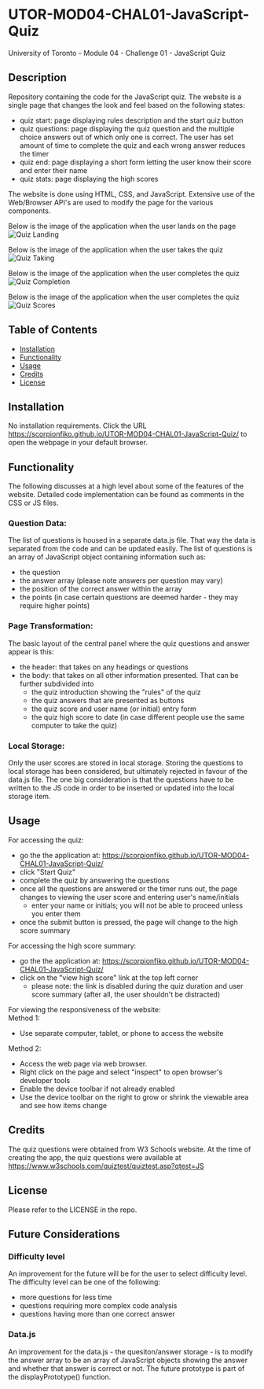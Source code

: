 # UTOR-MOD04-CHAL01-JavaScript-Quiz

University of Toronto - Module 04 - Challenge 01 - JavaScript Quiz

## Description

Repository containing the code for the JavaScript quiz. The website is a single page that changes the look and feel based on the following states:

- quiz start: page displaying rules description and the start quiz button
- quiz questions: page displaying the quiz question and the multiple choice answers out of which only one is correct. The user has set amount of time to complete the quiz and each wrong answer reduces the timer
- quiz end: page displaying a short form letting the user know their score and enter their name
- quiz stats: page displaying the high scores

The website is done using HTML, CSS, and JavaScript. Extensive use of the Web/Browser API's are used to modify the page for the various components.

Below is the image of the application when the user lands on the page
![Quiz Landing](./assets/images/JSQuiz-01-landing.png)

Below is the image of the application when the user takes the quiz
![Quiz Taking](./assets/images/JSQuiz-02-quiz.png)

Below is the image of the application when the user completes the quiz
![Quiz Completion](./assets/images/JSQuiz-03-result.png)

Below is the image of the application when the user completes the quiz
![Quiz Scores](./assets/images/JSQuiz-04-highscore.png)

## Table of Contents

- [Installation](#installation)
- [Functionality](#functionality)
- [Usage](#usage)
- [Credits](#credits)
- [License](#license)

## Installation

No installation requirements. Click the URL https://scorpionfiko.github.io/UTOR-MOD04-CHAL01-JavaScript-Quiz/ to open the webpage in your default browser.

## Functionality

The following discusses at a high level about some of the features of the website. Detailed code implementation can be found as comments in the CSS or JS files.

### Question Data:

The list of questions is housed in a separate data.js file. That way the data is separated from the code and can be updated easily. The list of questions is an array of JavaScript object containing information such as:

- the question
- the answer array (please note answers per question may vary)
- the position of the correct answer within the array
- the points (in case certain questions are deemed harder - they may require higher points)

### Page Transformation:

The basic layout of the central panel where the quiz questions and answer appear is this:

- the header: that takes on any headings or questions
- the body: that takes on all other information presented. That can be further subdivided into
  - the quiz introduction showing the "rules" of the quiz
  - the quiz answers that are presented as buttons
  - the quiz score and user name (or initial) entry form
  - the quiz high score to date (in case different people use the same computer to take the quiz)

### Local Storage:

Only the user scores are stored in local storage. Storing the questions to local storage has been considered, but ultimately rejected in favour of the data.js file. The one big consideration is that the questions have to be written to the JS code in order to be inserted or updated into the local storage item.

## Usage

For accessing the quiz:<br>

- go the the application at: https://scorpionfiko.github.io/UTOR-MOD04-CHAL01-JavaScript-Quiz/
- click "Start Quiz"
- complete the quiz by answering the questions
- once all the questions are answered or the timer runs out, the page changes to viewing the user score and entering user's name/initials
  - enter your name or initials; you will not be able to proceed unless you enter them
- once the submit button is pressed, the page will change to the high score summary

For accessing the high score summary:<br>

- go the the application at: https://scorpionfiko.github.io/UTOR-MOD04-CHAL01-JavaScript-Quiz/
- click on the "view high score" link at the top left corner
  - please note: the link is disabled during the quiz duration and user score summary (after all, the user shouldn't be distracted)

For viewing the responsiveness of the website:<br />
Method 1:

- Use separate computer, tablet, or phone to access the website

Method 2:

- Access the web page via web browser.
- Right click on the page and select "inspect" to open browser's developer tools
- Enable the device toolbar if not already enabled
- Use the device toolbar on the right to grow or shrink the viewable area and see how items change

## Credits

The quiz questions were obtained from W3 Schools website. At the time of creating the app, the quiz questions were available at https://www.w3schools.com/quiztest/quiztest.asp?qtest=JS

## License

Please refer to the LICENSE in the repo.

## Future Considerations

### Difficulty level

An improvement for the future will be for the user to select difficulty level. The difficulty level can be one of the following:

- more questions for less time
- questions requiring more complex code analysis
- questions having more than one correct answer

### Data.js

An improvement for the data.js - the quesiton/answer storage - is to modify the answer array to be an array of JavaScript objects showing the answer and whether that answer is correct or not. The future prototype is part of the displayPrototype() function.
